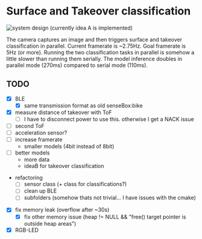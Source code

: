 # Surface and Takeover classification
![system design](../../figures/system_design.png)
(currently idea A is implemented)

The camera captures an image and then triggers surface and takeover classification in parallel. Current framerate is ~2.75Hz. Goal framerate is 5Hz (or more). Running the two classification tasks in parallel is somehow a little slower than running them serially. The model inference doubles in parallel mode (270ms) compared to serial mode (110ms).

## TODO

- [x] BLE
    - [X] same transmission format as old senseBox:bike
- [x] measure distance of takeover with ToF
    - [ ] I have to disconnect power to use this. otherwise I get a NACK issue
- [ ] second ToF
- [ ] acceleration sensor?
- [ ] increase framerate
    - smaller models (4bit instead of 8bit)
- [ ] better models
    - more data
    - ideaB for takeover classification
- refactoring
    - [ ] sensor class (+ class for classifications?)
    - [ ] clean up BLE
    - [ ] subfolders (somehow thats not trivial... I have issues with the cmake)
- [x] fix memory leak (overflow after ~30s)
    - [x] fix other memory issue (heap != NULL && "free() target pointer is outside heap areas")
- [x] RGB-LED